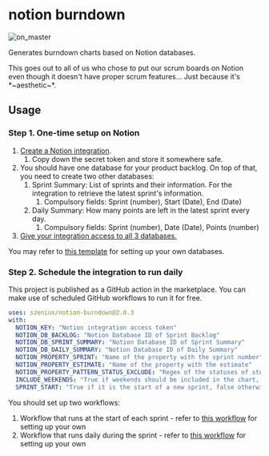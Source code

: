 # notion burndown

![on_master](https://github.com/szenius/notion-burndown/actions/workflows/on_master.yml/badge.svg)

Generates burndown charts based on Notion databases.

This goes out to all of us who chose to put our scrum boards on Notion even though it doesn't have proper scrum features... Just because it's \*~aesthetic~\*.

## Usage

### Step 1. One-time setup on Notion

1. [Create a Notion integration](https://developers.notion.com/docs/getting-started#step-1-create-an-integration).
   1. Copy down the secret token and store it somewhere safe.
2. You should have one database for your product backlog. On top of that, you need to create two other databases:
   1. Sprint Summary: List of sprints and their information. For the integration to retrieve the latest sprint's information.
      1. Compulsory fields: Sprint (number), Start (Date), End (Date)
   2. Daily Summary: How many points are left in the latest sprint every day.
      1. Compulsory fields: Sprint (number), Date (Date), Points (number)
3. [Give your integration access to all 3 databases.](https://developers.notion.com/docs/getting-started#step-2-share-a-database-with-your-integration)

You may refer to [this template](https://szenius.notion.site/Template-Notion-Burndown-Chart-ca567af7c1e34a9dadb56db8095b7349) for setting up your own databases.

### Step 2. Schedule the integration to run daily

This project is published as a GitHub action in the marketplace. You can make use of scheduled GitHub workflows to run it for free.

```yml
uses: szenius/notion-burndown@2.0.3
with:
  NOTION_KEY: "Notion integration access token"
  NOTION_DB_BACKLOG: "Notion Database ID of Sprint Backlog"
  NOTION_DB_SPRINT_SUMMARY: "Notion Database ID of Sprint Summary"
  NOTION_DB_DAILY_SUMMARY: "Notion Database ID of Daily Summary"
  NOTION_PROPERTY_SPRINT: "Name of the property with the sprint number"
  NOTION_PROPERTY_ESTIMATE: "Name of the property with the estimate"
  NOTION_PROPERTY_PATTERN_STATUS_EXCLUDE: "Regex of the statuses of stories which are done"
  INCLUDE_WEEKENDS: "True if weekends should be included in the chart, false otherwise."
  SPRINT_START: "True if it is the start of a new sprint, false otherwise. When true, a new entry will be created in the Sprint Summary database, and the sprint end date will be 14 days later (sprint start day excluded). Note that new sprint summary will not be created if today is still in the middle of the last sprint."
```

You should set up two workflows:

1. Workflow that runs at the start of each sprint - refer to [this workflow](.github/workflows/sprint_start.yml) for setting up your own
2. Workflow that runs daily during the sprint - refer to [this workflow](.github/workflows/sprint_daily.yml) for setting up your own
